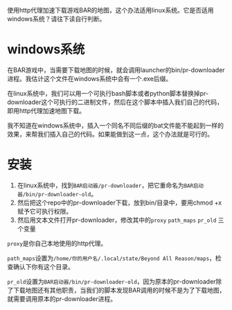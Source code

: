 使用http代理加速下载游戏BAR的地图，这个办法适用linux系统。它是否适用windows系统？请往下读自行判断。

# windows系统
在BAR游戏中，当需要下载地图的时候，就会调用launcher的bin/pr-downloader进程。我估计这个文件在windows系统中会有一个.exe后缀。

在linux系统中，我们可以用一个可执行bash脚本或者python脚本替换掉pr-downloader这个可执行的二进制文件，然后在这个脚本中插入我们自己的代码，即用http代理加速地图下载。

我不知道在windows系统中，插入一个同名不同后缀的bat文件能不能起到一样的效果，来帮我们插入自己的代码。如果能做到这一点，这个办法就是可行的。

# 安装
1. 在linux系统中，找到`BAR启动器/pr-downloader`，把它重命名为`BAR启动器/bin/pr-downloader-old`。
2. 然后把这个repo中的pr-downloader下载，放到bin/目录中，要用chmod +x 赋予它可执行权限。
3. 然后用文本文件打开pr-downloader，修改其中的`proxy` `path_maps`  `pr_old` 三个变量

`proxy`是你自己本地使用的http代理。

`path_maps`设置为`/home/你的用户名/.local/state/Beyond All Reason/maps`，检查确认下你有这个目录。

`pr_old`设置为`BAR启动器/bin/pr-downloader-old`，因为原本的pr-downloader除了下载地图还有其他职责，当我们的脚本发现BAR调用的时候不是为了下载地图，就需要调用原本的pr-downloader进程。


